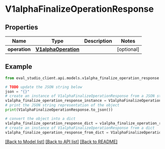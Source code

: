 # V1alphaFinalizeOperationResponse


## Properties

Name | Type | Description | Notes
------------ | ------------- | ------------- | -------------
**operation** | [**V1alphaOperation**](V1alphaOperation.md) |  | [optional] 

## Example

```python
from eval_studio_client.api.models.v1alpha_finalize_operation_response import V1alphaFinalizeOperationResponse

# TODO update the JSON string below
json = "{}"
# create an instance of V1alphaFinalizeOperationResponse from a JSON string
v1alpha_finalize_operation_response_instance = V1alphaFinalizeOperationResponse.from_json(json)
# print the JSON string representation of the object
print(V1alphaFinalizeOperationResponse.to_json())

# convert the object into a dict
v1alpha_finalize_operation_response_dict = v1alpha_finalize_operation_response_instance.to_dict()
# create an instance of V1alphaFinalizeOperationResponse from a dict
v1alpha_finalize_operation_response_from_dict = V1alphaFinalizeOperationResponse.from_dict(v1alpha_finalize_operation_response_dict)
```
[[Back to Model list]](../README.md#documentation-for-models) [[Back to API list]](../README.md#documentation-for-api-endpoints) [[Back to README]](../README.md)


